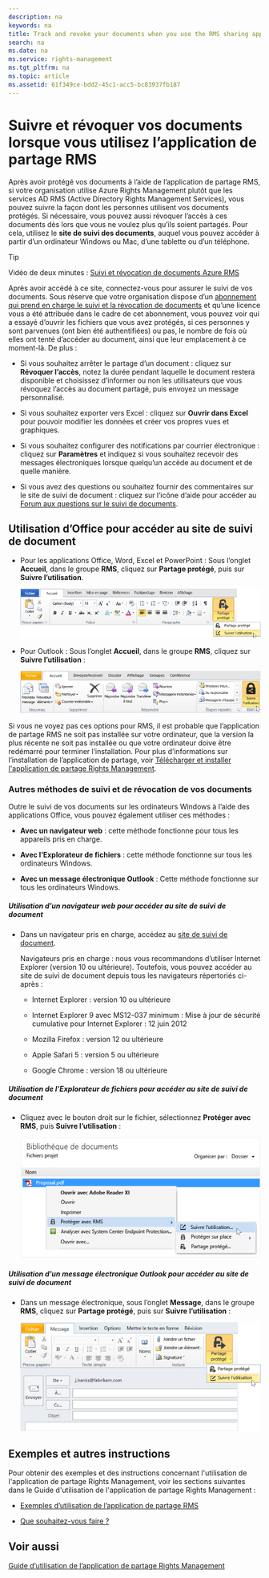 ```yaml
---
description: na
keywords: na
title: Track and revoke your documents when you use the RMS sharing application
search: na
ms.date: na
ms.service: rights-management
ms.tgt_pltfrm: na
ms.topic: article
ms.assetid: 61f349ce-bdd2-45c1-acc5-bc83937fb187
---
```

# Suivre et r&#233;voquer vos documents lorsque vous utilisez l’application de partage RMS
Après avoir protégé vos documents à l’aide de l’application de partage RMS, si votre organisation utilise Azure Rights Management plutôt que les services AD RMS (Active Directory Rights Management Services), vous pouvez suivre la façon dont les personnes utilisent vos documents protégés. Si nécessaire, vous pouvez aussi révoquer l’accès à ces documents dès lors que vous ne voulez plus qu’ils soient partagés. Pour cela, utilisez le **site de suivi des documents**, auquel vous pouvez accéder à partir d’un ordinateur Windows ou Mac, d’une tablette ou d’un téléphone.

> [!TIP]
> Vidéo de deux minutes : [Suivi et révocation de documents Azure RMS](http://channel9.msdn.com/Series/Information-Protection/Azure-RMS-Document-Tracking-and-Revocation)

Après avoir accédé à ce site, connectez-vous pour assurer le suivi de vos documents. Sous réserve que votre organisation dispose d’un [abonnement qui prend en charge le suivi et la révocation de documents](https://technet.microsoft.com/dn858608.aspx) et qu’une licence vous a été attribuée dans le cadre de cet abonnement, vous pouvez voir qui a essayé d’ouvrir les fichiers que vous avez protégés, si ces personnes y sont parvenues (ont bien été authentifiées) ou pas, le nombre de fois où elles ont tenté d’accéder au document, ainsi que leur emplacement à ce moment-là. De plus :

-   Si vous souhaitez arrêter le partage d’un document : cliquez sur **Révoquer l’accès**, notez la durée pendant laquelle le document restera disponible et choisissez d’informer ou non les utilisateurs que vous révoquez l’accès au document partagé, puis envoyez un message personnalisé.

-   Si vous souhaitez exporter vers Excel : cliquez sur **Ouvrir dans Excel** pour pouvoir modifier les données et créer vos propres vues et graphiques.

-   Si vous souhaitez configurer des notifications par courrier électronique : cliquez sur **Paramètres** et indiquez si vous souhaitez recevoir des messages électroniques lorsque quelqu’un accède au document et de quelle manière.

-   Si vous avez des questions ou souhaitez fournir des commentaires sur le site de suivi de document : cliquez sur l’icône d’aide pour accéder au [Forum aux questions sur le suivi de documents](http://go.microsoft.com/fwlink/?LinkId=523977).

## Utilisation d’Office pour accéder au site de suivi de document

-   Pour les applications Office, Word, Excel et PowerPoint : Sous l’onglet **Accueil**, dans le groupe **RMS**, cliquez sur **Partage protégé**, puis sur **Suivre l’utilisation**.

    ![](../Image/ADRMS_MSRMSApp_OfficeToolbarTrackUsage.png)

-   Pour Outlook : Sous l’onglet **Accueil**, dans le groupe **RMS**, cliquez sur **Suivre l’utilisation** :

    ![](../Image/ADRMS_MSRMSApp_OutlookTrackUsage.png)

Si vous ne voyez pas ces options pour RMS, il est probable que l’application de partage RMS ne soit pas installée sur votre ordinateur, que la version la plus récente ne soit pas installée ou que votre ordinateur doive être redémarré pour terminer l’installation. Pour plus d’informations sur l’installation de l’application de partage, voir [Télécharger et installer l'application de partage Rights Management](../Topic/Download_and_install_the_Rights_Management_sharing_application.md).

### Autres méthodes de suivi et de révocation de vos documents
Outre le suivi de vos documents sur les ordinateurs Windows à l’aide des applications Office, vous pouvez également utiliser ces méthodes :

-   **Avec un navigateur web** : cette méthode fonctionne pour tous les appareils pris en charge.

-   **Avec l’Explorateur de fichiers** : cette méthode fonctionne sur tous les ordinateurs Windows.

-   **Avec un message électronique Outlook** : Cette méthode fonctionne sur tous les ordinateurs Windows.

##### Utilisation d’un navigateur web pour accéder au site de suivi de document

-   Dans un navigateur pris en charge, accédez au [site de suivi de document](http://go.microsoft.com/fwlink/?LinkId=529562).

    Navigateurs pris en charge : nous vous recommandons d’utiliser Internet Explorer (version 10 ou ultérieure). Toutefois, vous pouvez accéder au site de suivi de document depuis tous les navigateurs répertoriés ci-après :

    -   Internet Explorer : version 10 ou ultérieure

    -   Internet Explorer 9 avec MS12-037 minimum : Mise à jour de sécurité cumulative pour Internet Explorer : 12 juin 2012

    -   Mozilla Firefox : version 12 ou ultérieure

    -   Apple Safari 5 : version 5 ou ultérieure

    -   Google Chrome : version 18 ou ultérieure

##### Utilisation de l’Explorateur de fichiers pour accéder au site de suivi de document

-   Cliquez avec le bouton droit sur le fichier, sélectionnez **Protéger avec RMS**, puis **Suivre l’utilisation** :

    ![](../Image/ADRMS_MSRMSApp_ExplorerTrackUsage.png)

##### Utilisation d’un message électronique Outlook pour accéder au site de suivi de document

-   Dans un message électronique, sous l’onglet **Message**, dans le groupe **RMS**, cliquez sur **Partage protégé**, puis sur **Suivre l’utilisation** :

    ![](../Image/ADRMS_MSRMSApp_OutlookMessageTrackUsage.png)

## Exemples et autres instructions
Pour obtenir des exemples et des instructions concernant l'utilisation de l'application de partage Rights Management, voir les sections suivantes dans le Guide d'utilisation de l'application de partage Rights Management :

-   [Exemples d’utilisation de l’application de partage RMS](../Topic/Rights_Management_sharing_application_user_guide.md#BKMK_SharingExamples)

-   [Que souhaitez-vous faire ?](../Topic/Rights_Management_sharing_application_user_guide.md#BKMK_SharingInstructions)

## Voir aussi
[Guide d’utilisation de l’application de partage Rights Management](../Topic/Rights_Management_sharing_application_user_guide.md)

